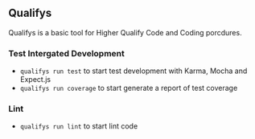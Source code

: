 ## Qualifys

Qualifys is a basic tool for Higher Qualify Code and Coding porcdures.

### Test Intergated Development

- `qualifys run test` to start test development with Karma, Mocha and Expect.js
- `qualifys run coverage` to start generate a report of test coverage

### Lint

- `qualifys run lint` to start lint code



